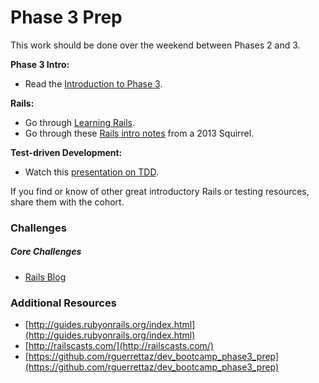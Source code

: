 # Phase 3 Prep
This work should be done over the weekend between Phases 2 and 3.

**Phase 3 Intro:**

- Read the [Introduction to Phase 3](../resources/intro-to-p3.md).

**Rails:**

- Go through [Learning Rails](./learning-rails.md).
- Go through these [Rails intro notes](https://github.com/dontmitch/intro_to_rails) from a 2013 Squirrel.

**Test-driven Development:**

- Watch this [presentation on TDD](http://www.youtube.com/watch?v=HhwElTL-mdI).

If you find or know of other great introductory Rails or testing resources, share them with the cohort.

### Challenges

##### Core Challenges

- [Rails Blog](https://github.com/nighthawks-2014/rails-blog-challenge)

### Additional Resources

- [http://guides.rubyonrails.org/index.html](http://guides.rubyonrails.org/index.html)
- [http://railscasts.com/](http://railscasts.com/)
- [https://github.com/rguerrettaz/dev_bootcamp_phase3_prep](https://github.com/rguerrettaz/dev_bootcamp_phase3_prep)

